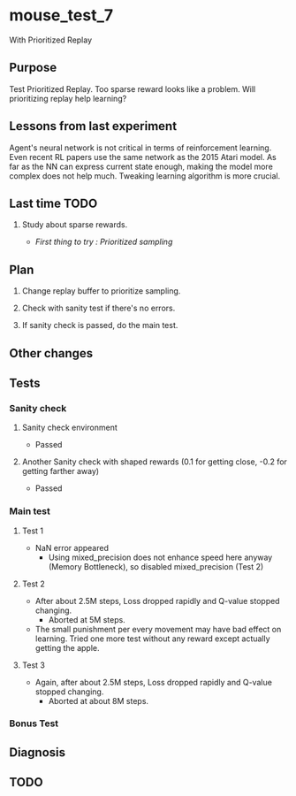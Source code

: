 # mouse_test_7

 With Prioritized Replay

## Purpose

 Test Prioritized Replay. Too sparse reward looks like a problem. Will prioritizing replay help learning?

## Lessons from last experiment

Agent's neural network is not critical in terms of reinforcement learning. Even recent RL papers use the same network as the 2015 Atari model. As far as the NN can express current state enough, making the model more complex does not help much. Tweaking learning algorithm is more crucial.

## Last time TODO

1. Study about sparse rewards.

    - *First thing to try : Prioritized sampling*

## Plan

1. Change replay buffer to prioritize sampling.

2. Check with sanity test if there's no errors.

3. If sanity check is passed, do the main test.

## Other changes

## Tests

### Sanity check

1. Sanity check environment

    - Passed

2. Another Sanity check with shaped rewards (0.1 for getting close, -0.2 for getting farther away)

    - Passed

### Main test

1. Test 1

    - NaN error appeared
      - Using mixed_precision does not enhance speed here anyway (Memory Bottleneck), so disabled mixed_precision (Test 2)

2. Test 2

    - After about 2.5M steps, Loss dropped rapidly and Q-value stopped changing.
      - Aborted at 5M steps.
    - The small punishment per every movement may have bad effect on learning. Tried one more test without any reward except actually getting the apple.

3. Test 3

    - Again, after about 2.5M steps, Loss dropped rapidly and Q-value stopped changing.
      - Aborted at about 8M steps.

### Bonus Test




## Diagnosis



## TODO
